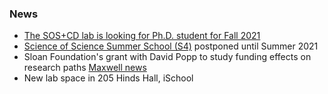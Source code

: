 ### News
- <i class="fas fa-newspaper"></i> [The SOS+CD lab is looking for Ph.D. student for Fall 2021](recruitment)
- <i class="fas fa-newspaper"></i> [Science of Science Summer School (S4)](s4) postponed until Summer 2021
- Sloan Foundation's grant with David Popp to study funding effects on research paths [
Maxwell news](https://www.maxwell.syr.edu/news/stories/Popp_s_work_on_government_research_support_funded_by_Sloan_Foundation/)
- New lab space in 205 Hinds Hall, iSchool